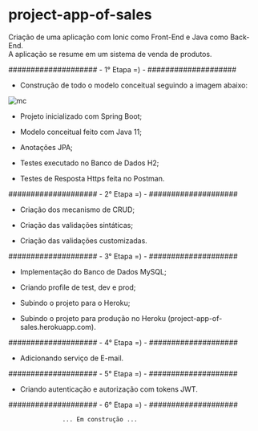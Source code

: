 # project-app-of-sales

Criação de uma aplicação com Ionic como Front-End  e Java como Back-End.  
A aplicação se resume em um sistema de venda de produtos.

#################### - 1° Etapa =) - ####################

 - Construção de todo o modelo conceitual seguindo a imagem abaixo:
 
![mc](https://user-images.githubusercontent.com/48281531/185727696-965a4c2b-042e-4a1e-a90f-df8bb9c123cc.png)
 
 
 - Projeto inicializado com Spring Boot;
 
 - Modelo conceitual feito com Java 11;
 
 - Anotações JPA;
 
 - Testes executado no Banco de Dados H2;
 
 - Testes de Resposta Https feita no Postman.
 

#################### - 2° Etapa =) - ####################

- Criação dos mecanismo de CRUD;

- Criação das validações sintáticas;

- Criação das validações customizadas.

#################### - 3° Etapa =) - ####################

- Implementação do Banco de Dados MySQL;

- Criando profile de test, dev e prod;

- Subindo o projeto para o Heroku;

- Subindo o projeto para produção no Heroku (project-app-of-sales.herokuapp.com).

#################### - 4° Etapa =) - ####################
                
- Adicionando serviço de E-mail.

#################### - 5° Etapa =) - ####################
                   
- Criando autenticação e autorização com tokens JWT.

#################### - 6° Etapa =) - ####################

                   ... Em construção ...


